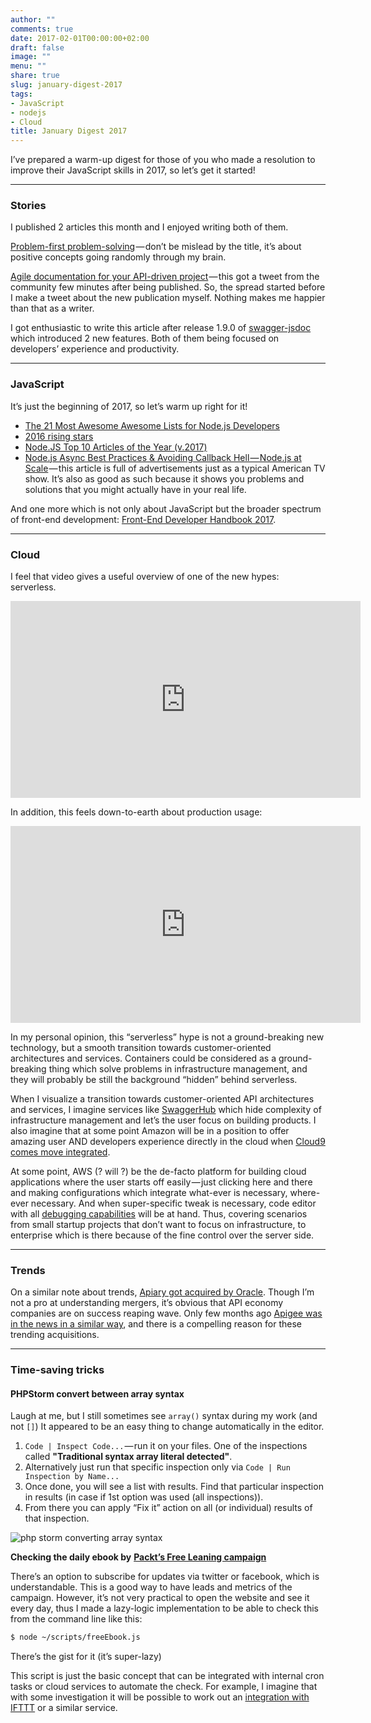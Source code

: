 ```yaml
---
author: ""
comments: true
date: 2017-02-01T00:00:00+02:00
draft: false
image: ""
menu: ""
share: true
slug: january-digest-2017
tags:
- JavaScript
- nodejs
- Cloud
title: January Digest 2017
---
```


I’ve prepared a warm-up digest for those of you who made a resolution to improve their JavaScript skills in 2017, so let’s get it started!

<hr>

### Stories

I published 2 articles this month and I enjoyed writing both of them.

[Problem-first problem-solving](https://medium.com/@kalin.chernev/problem-first-problem-solving-87369b84551f#.zg5l97itd) — don’t be mislead by the title, it’s about positive concepts going randomly through my brain.

[Agile documentation for your API-driven project](https://restful.io/agile-documentation-for-your-api-driven-project-based-on-open-api-standards-11e54d4326bb#.jaw6kcohk) — this got a tweet from the community few minutes after being published. So, the spread started before I make a tweet about the new publication myself. Nothing makes me happier than that as a writer.

I got enthusiastic to write this article after release 1.9.0 of [swagger-jsdoc](https://github.com/Surnet/swagger-jsdoc) which introduced 2 new features. Both of them being focused on developers’ experience and productivity.

<hr>

### JavaScript

It’s just the beginning of 2017, so let’s warm up right for it!

*   [The 21 Most Awesome Awesome Lists for Node.js Developers](https://nodesource.com/blog/the-21-most-awesome-awesome-lists-for-node-js-developers)
*   [2016 rising stars](https://risingstars2016.js.org/)
*   [Node.JS Top 10 Articles of the Year (v.2017)](https://medium.mybridge.co/node-js-top-10-articles-of-the-year-v-2017-79df8269d0f3#.naz5q020y)
*   [Node.js Async Best Practices & Avoiding Callback Hell — Node.js at Scale](https://blog.risingstack.com/node-js-async-best-practices-avoiding-callback-hell-node-js-at-scale/) — this article is full of advertisements just as a typical American TV show. It’s also as good as such because it shows you problems and solutions that you might actually have in your real life.

And one more which is not only about JavaScript but the broader spectrum of front-end development: [Front-End Developer Handbook 2017](https://www.gitbook.com/book/frontendmasters/front-end-handbook-2017/details).

<hr>

### Cloud

I feel that video gives a useful overview of one of the new hypes: serverless.

<iframe width="560" height="315" src="https://www.youtube.com/embed/Dh_UXXtSvjQ?rel=0" frameborder="0" allowfullscreen></iframe>

In addition, this feels down-to-earth about production usage:

<iframe width="560" height="315" src="https://www.youtube.com/embed/c4rvh_Iq6LE?rel=0" frameborder="0" allowfullscreen></iframe>

In my personal opinion, this “serverless” hype is not a ground-breaking new technology, but a smooth transition towards customer-oriented architectures and services. Containers could be considered as a ground-breaking thing which solve problems in infrastructure management, and they will probably be still the background “hidden” behind serverless.

When I visualize a transition towards customer-oriented API architectures and services, I imagine services like [SwaggerHub](http://swagger.io/go-serverless-with-swaggerhub-and-amazon/) which hide complexity of infrastructure management and let’s the user focus on building products.</span> I also imagine that at some point Amazon will be in a position to offer amazing user AND developers experience directly in the cloud when [Cloud9 comes move integrated](http://www.forbes.com/sites/janakirammsv/2016/07/18/the-master-plan-behind-amazons-acquisition-of-cloud9-ide/#6e580c0028db).

At some point, AWS (? will ?) be the de-facto platform for building cloud applications where the user starts off easily — just clicking here and there and making configurations which integrate what-ever is necessary, where-ever necessary. And when super-specific tweak is necessary, code editor with all [debugging capabilities](https://medium.com/@kalin.chernev/debugging-node-js-in-cloud9-ide-59712c043fb2) will be at hand. Thus, covering scenarios from small startup projects that don’t want to focus on infrastructure, to enterprise which is there because of the fine control over the server side.

<hr>

### Trends

On a similar note about trends, [Apiary got acquired by Oracle](https://www.oracle.com/corporate/acquisitions/apiary/index.html). Though I’m not a pro at understanding mergers, it’s obvious that API economy companies are on success reaping wave. Only few months ago [Apigee was in the news in a similar way](http://www.forbes.com/sites/greatspeculations/2016/09/13/heres-why-google-is-acquiring-apigee/#52eceafc693f), and there is a compelling reason for these trending acquisitions.

<hr>

### Time-saving tricks

#### PHPStorm convert between array syntax

Laugh at me, but I still sometimes see `array()` syntax during my work (and not `[]`) It appeared to be an easy thing to change automatically in the editor.

1.  `Code | Inspect Code...` — run it on your files. One of the inspections called **"Traditional syntax array literal detected"**.
2.  Alternatively just run that specific inspection only via `Code | Run Inspection by Name...`
3.  Once done, you will see a list with results. Find that particular inspection in results (in case if 1st option was used (all inspections)).
4.  From there you can apply “Fix it” action on all (or individual) results of that inspection.

![php storm converting array syntax](https://cdn-images-1.medium.com/max/800/1*t5kfn0iW_I3uC3mWxA5Ntg.png)

**Checking the daily ebook by** [**Packt’s Free Leaning campaign**](https://www.packtpub.com/packt/offers/free-learning)

There’s an option to subscribe for updates via twitter or facebook, which is understandable. This is a good way to have leads and metrics of the campaign. However, it’s not very practical to open the website and see it every day, thus I made a lazy-logic implementation to be able to check this from the command line like this:

```bash
$ node ~/scripts/freeEbook.js
```

There’s the gist for it (it’s super-lazy)

<script src="https://gist.github.com/kalinchernev/5f67405d46914897ee8ff95b46b55898.js"></script>

This script is just the basic concept that can be integrated with internal cron tasks or cloud services to automate the check. For example, I imagine that with some investigation it will be possible to work out an [integration with IFTTT](https://auth0.com/blog/if-this-then-node-dot-js-extending-ifttt-with-webtask-dot-io/) or a similar service.
